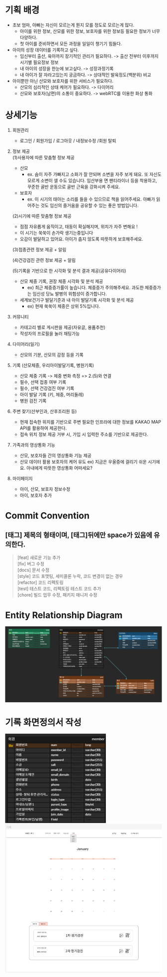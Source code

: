 # 기획 배경
- 초보 엄마, 아빠는 자신이 모르는게 뭔지 모를 정도로 모르는게 많다.  
    - 아이를 위한 정보, 산모를 위한 정보, 보호자를 위한 정보등 필요한 정보가 너무 다양하다.  
    - 첫 아이를 준비하면서 모든 과정을 일일이 챙기기 힘들다.   
- 아이의 성장 데이터를 기록하고 싶다.  
    - 임신부터 출산, 육아까지 장기적인 관리가 필요하다.	-> 출산 전부터 이후까지 시기별 필요정보 정보  
    - 내 아이의 성장을 한눈에 보고싶다. -> 성장과정기록   
    - 내 아이가 잘 자라고있는지 궁금하다. -> 상대적인 발육정도(백분위) 비교  
- 아이뿐만 아닌 산모와 보호자를 위한 서비스가 필요하다.  
    - 산모의 심리적인 상태 케어가 필요하다. -> 다이어리   
    - 산모와 보호자(남편)의 소통이 중요하다. -> webRTC를 이용한 화상 통화  
   
# 상세기능  
1. 회원관리  
    - 로그인  /  회원가입 / 로그아웃 / 내정보수정 /회원 탈퇴  
2. 정보 제공  
    (1)사용자에 따른 맞춤형 정보 제공  
    - 산모  
        - ex. 숨이 자주 가빠지고 소화가 잘 안되며 소변을 자주 보게 돼요. 또 자신도 모르게 소변이 샐 수도 있습니다. 임산부용 면 팬티라이너 등을 착용하고, 꾸준한 골반 운동으로 골반 근육을 강화시켜 주세요.  
    - 보호자  
        - ex.  이 시기의 태아는 소리를 들을 수 있으므로 책을 읽어주세요. 아빠가 읽어주는 것도 임신의 즐거움을 공유할 수 있는 좋은 방법입니다.  

    (2)시기에 따른 맞춤형 정보 제공  
     - 	점점 자유롭게 움직이고, 태동이 확실해지며, 위치가 자주 변해요 !  
     - 	이 시기는 쑥쑥이 손가락 생기는중입니다  
     -	오감이 발달하고 있어요. 아이가 춥지 않도록 따뜻하게 보호해주세요.  
    
    (3)접종관련 정보 제공 + 알림  

    (4)건강검진 관련 정보 제공 + 알림 
    
    (5)기록을 기반으로 한 시각화 및 분석 결과 제공(공유다이어리)  
    - 산모 체중 기록, 권장 체중 시각화 및 분석 제공  
        - ex)  최근 체중증가률이 높습니다. 체중증가 주의해주세요. 과도한 체중증가는 임신성 당뇨 발병의 위험성이 증가합니다.  
    - 세계보건기구 발달기준과 내 아이 발달기록 시각화 및 분석 제공    
        - ex) 현재 쑥쑥이 체중은 상위 5%입니다.
3. 커뮤니티    
    - 카테고리 별로 게시판을 제공(자유글, 용품추천)    
    - 작성자의 프로필을 눌러 채팅가능                
4. 다이어리(일기)  
    -  산모의 기분, 산모의 감정 등을 기록  

5. 기록 (산모체중, 우리아이발달기록, 병원기록)
    - 산모 체중 기록 -> 체중 변화 측정 => 2.(5)와 연결
    - 필수, 선택 접종 여부 기록
    - 필수, 선택 건강검진 여부 기록
    - 아이 발달 기록 (키, 체중, 머리둘레)
    - 병원 검진 기록 

6. 주변 찾기(산부인과, 산후조리원 등) 
    - 현재 접속한 위치를 기반으로 주변 필요한 인프라에 대한 정보를 KAKAO MAP API를 활용하여 제공한다.
    - 접속 위치 정보 제공 거부 시, 가입 시 입력한 주소를 기반으로 제공한다.

7. 가족과의 영상통화 기능
    - 산모, 보호자들 간의 영상통화 기능 제공
    - 산모 데이터 활용 보호자의 케어 유도 ex) 지금은 우울증에 걸리기 쉬운 시기에요. 아내에게 따뜻한 영상통화 어떠세요?

8. 마이페이지
    - 아이, 산모, 보호자 정보수정
    - 아이, 보호자 추가

# Commit Convention


## [태그] 제목의 형태이며, [태그]뒤에만 space가 있음에 유의한다.
> [feat] 새로운 기능 추가  
> [fix] 버그 수정  
[docs] 문서 수정  
[style] 코드 포맷팅, 세미콜론 누락, 코드 변경이 없는 경우  
[refactor] 코드 리펙토링  
[test] 테스트 코드, 리펙토링 테스트 코드 추가  
[chore] 빌드 업무 수정, 패키지 매니저 수정

# Entity Relationship Diagram
![image-1.png](./image-1.png)  

# 기록 화면정의서 작성
![image.png](./image.png)
![image.png](병원기록.PNG)
